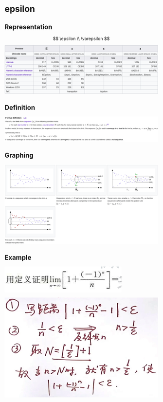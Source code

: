 # epsilon

## Representation

$$
\epsilon
\\ 
\varepsilon
$$

![](../.gitbook/assets/image%20%2810%29.png)

## Definition

![](../.gitbook/assets/image%20%288%29.png)

## Graphing

![](../.gitbook/assets/image%20%289%29.png)

## Example

![](../.gitbook/assets/image%20%2812%29.png)

![](../.gitbook/assets/image%20%2811%29.png)

